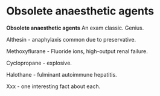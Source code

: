---
---
# Obsolete anaesthetic agents

**Obsolete anaesthetic agents** An exam classic. Genius.

Althesin - anaphylaxis common due to preservative.

Methoxyflurane - Fluoride ions, high-output renal failure.

Cyclopropane - explosive.

Halothane - fulminant autoimmune hepatitis.

Xxx - one interesting fact about each.
